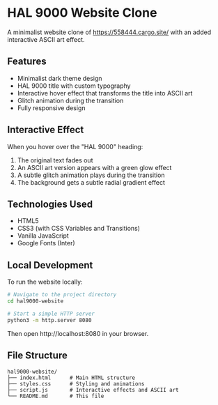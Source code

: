 # HAL 9000 Website Clone

A minimalist website clone of https://558444.cargo.site/ with an added interactive ASCII art effect.

## Features

- Minimalist dark theme design
- HAL 9000 title with custom typography
- Interactive hover effect that transforms the title into ASCII art
- Glitch animation during the transition
- Fully responsive design

## Interactive Effect

When you hover over the "HAL 9000" heading:
1. The original text fades out
2. An ASCII art version appears with a green glow effect
3. A subtle glitch animation plays during the transition
4. The background gets a subtle radial gradient effect

## Technologies Used

- HTML5
- CSS3 (with CSS Variables and Transitions)
- Vanilla JavaScript
- Google Fonts (Inter)

## Local Development

To run the website locally:

```bash
# Navigate to the project directory
cd hal9000-website

# Start a simple HTTP server
python3 -m http.server 8080
```

Then open http://localhost:8080 in your browser.

## File Structure

```
hal9000-website/
├── index.html      # Main HTML structure
├── styles.css      # Styling and animations
├── script.js       # Interactive effects and ASCII art
└── README.md       # This file
```